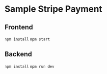 # Sample Stripe Payment

## Frontend
`` npm install ``
`` npm start ``

## Backend
`` npm install ``
`` npm run dev ``